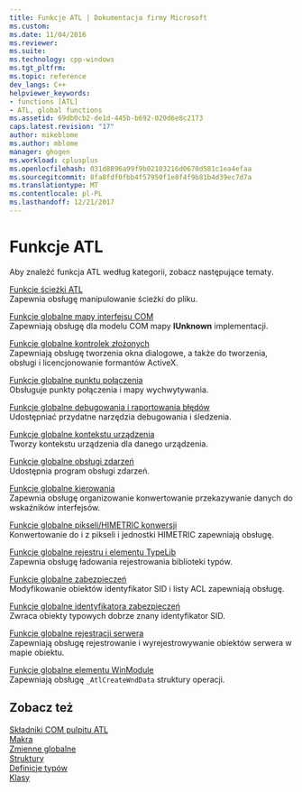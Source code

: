 ```yaml
---
title: Funkcje ATL | Dokumentacja firmy Microsoft
ms.custom: 
ms.date: 11/04/2016
ms.reviewer: 
ms.suite: 
ms.technology: cpp-windows
ms.tgt_pltfrm: 
ms.topic: reference
dev_langs: C++
helpviewer_keywords:
- functions [ATL]
- ATL, global functions
ms.assetid: 69db0cb2-de1d-445b-b692-020d6e8c2173
caps.latest.revision: "17"
author: mikeblome
ms.author: mblome
manager: ghogen
ms.workload: cplusplus
ms.openlocfilehash: 031d8896a99f9b02103216d0670d581c1ea4efaa
ms.sourcegitcommit: 8fa8fdf0fbb4f57950f1e8f4f9b81b4d39ec7d7a
ms.translationtype: MT
ms.contentlocale: pl-PL
ms.lasthandoff: 12/21/2017
---
```

# <a name="atl-functions"></a>Funkcje ATL


Aby znaleźć funkcja ATL według kategorii, zobacz następujące tematy.  
  
 [Funkcje ścieżki ATL](../../atl/reference/com-map-global-functions.md)  
 Zapewnia obsługę manipulowanie ścieżki do pliku.
 
 [Funkcje globalne mapy interfejsu COM](../../atl/reference/com-map-global-functions.md)  
 Zapewniają obsługę dla modelu COM mapy **IUnknown** implementacji.  
  
 [Funkcje globalne kontrolek złożonych](../../atl/reference/composite-control-global-functions.md)  
 Zapewniają obsługę tworzenia okna dialogowe, a także do tworzenia, obsługi i licencjonowanie formantów ActiveX.  
  
 [Funkcje globalne punktu połączenia](../../atl/reference/connection-point-global-functions.md)  
 Obsługuje punkty połączenia i mapy wychwytywania.  
  
 [Funkcje globalne debugowania i raportowania błędów](../../atl/reference/debugging-and-error-reporting-global-functions.md)  
 Udostępniać przydatne narzędzia debugowania i śledzenia.  
  
 [Funkcje globalne kontekstu urządzenia](../../atl/reference/device-context-global-functions.md)  
 Tworzy kontekstu urządzenia dla danego urządzenia.  
  
 [Funkcje globalne obsługi zdarzeń](../../atl/reference/event-handling-global-functions.md)  
 Udostępnia program obsługi zdarzeń.  
  
 [Funkcje globalne kierowania](../../atl/reference/marshaling-global-functions.md)  
 Zapewnia obsługę organizowanie konwertowanie przekazywanie danych do wskaźników interfejsów.  
  
 [Funkcje globalne pikseli/HIMETRIC konwersji](../../atl/reference/pixel-himetric-conversion-global-functions.md)  
 Konwertowanie do i z pikseli i jednostki HIMETRIC zapewniają obsługę.  
  
 [Funkcje globalne rejestru i elementu TypeLib](../../atl/reference/registry-and-typelib-global-functions.md)  
 Zapewnia obsługę ładowania rejestrowania biblioteki typów.  
  
 [Funkcje globalne zabezpieczeń](../../atl/reference/security-global-functions.md)  
 Modyfikowanie obiektów identyfikator SID i listy ACL zapewniają obsługę.  
  
 [Funkcje globalne identyfikatora zabezpieczeń](../../atl/reference/security-identifier-global-functions.md)  
 Zwraca obiekty typowych dobrze znany identyfikator SID.  
  
 [Funkcje globalne rejestracji serwera](../../atl/reference/server-registration-global-functions.md)  
 Zapewniają obsługę rejestrowanie i wyrejestrowywanie obiektów serwera w mapie obiektu.  
  
 [Funkcje globalne elementu WinModule](../../atl/reference/winmodule-global-functions.md)  
 Zapewniają obsługę `_AtlCreateWndData` struktury operacji.  
  
## <a name="see-also"></a>Zobacz też  
    
 [Składniki COM pulpitu ATL](../../atl/atl-com-desktop-components.md)   
 [Makra](../../atl/reference/atl-macros.md)   
 [Zmienne globalne](../../atl/reference/atl-global-variables.md)   
 [Struktury](../../atl/reference/atl-structures.md)   
 [Definicje typów](../../atl/reference/atl-typedefs.md)   
 [Klasy](../../atl/reference/atl-classes.md)
